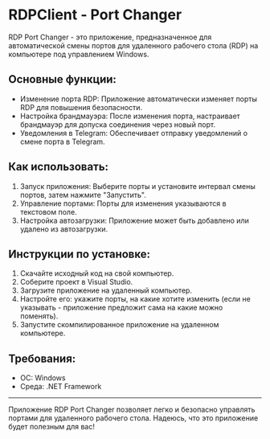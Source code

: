 # RDPClient - Port Changer

RDP Port Changer - это приложение, предназначенное для автоматической смены портов для удаленного рабочего стола (RDP) на компьютере под управлением Windows.

## Основные функции:

- Изменение порта RDP: Приложение автоматически изменяет порты RDP для повышения безопасности.
- Настройка брандмауэра: После изменения порта, настраивает брандмауэр для допуска соединения через новый порт.
- Уведомления в Telegram: Обеспечивает отправку уведомлений о смене порта в Telegram.

## Как использовать:

1. Запуск приложения: Выберите порты и установите интервал смены портов, затем нажмите "Запустить".
2. Управление портами: Порты для изменения указываются в текстовом поле.
3. Настройка автозагрузки: Приложение может быть добавлено или удалено из автозагрузки.

## Инструкции по установке:

1. Скачайте исходный код на свой компьютер.
2. Соберите проект в Visual Studio.
3. Загрузите приложение на удаленный компьютер.
4. Настройте его: укажите порты, на какие хотите изменить (если не указывать - приложение предложит сама на какие можно поменять).
5. Запустите скомпилированное приложение на удаленном компьютере.

## Требования:

- ОС: Windows
- Среда: .NET Framework

--- 
Приложение RDP Port Changer позволяет легко и безопасно управлять портами для удаленного рабочего стола. Надеюсь, что это приложение будет полезным для вас!
